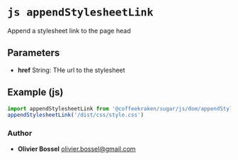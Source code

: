 


<!-- @namespace    sugar.js.dom -->

# ```js appendStylesheetLink ```


Append a stylesheet link to the page head

## Parameters

- **href**  String: THe url to the stylesheet



## Example (js)

```js
import appendStylesheetLink from '@coffeekraken/sugar/js/dom/appendStylesheetLink'
appendStylesheetLink('/dist/css/style.css')
```


### Author
- **Olivier Bossel** <a href="mailto:olivier.bossel@gmail.com">olivier.bossel@gmail.com</a> 



